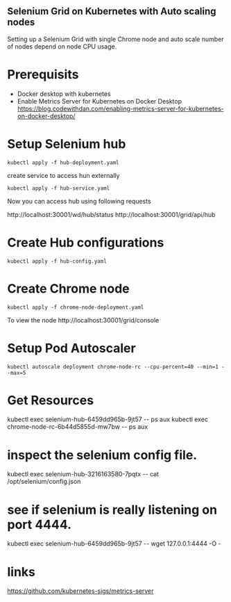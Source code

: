 ## Selenium Grid on Kubernetes with Auto scaling nodes

Setting up a Selenium Grid with single Chrome node and auto scale number of nodes depend on node CPU usage.

# Prerequisits 
* Docker desktop with kubernetes
* Enable Metrics Server for Kubernetes on Docker Desktop 
    https://blog.codewithdan.com/enabling-metrics-server-for-kubernetes-on-docker-desktop/


# Setup Selenium hub

```
kubectl apply -f hub-deployment.yaml
```

create service to access hun externally

```
kubectl apply -f hub-service.yaml
```

Now you can access hub using following requests

http://localhost:30001/wd/hub/status
http://localhost:30001/grid/api/hub

# Create Hub configurations

```
kubectl apply -f hub-config.yaml
```

# Create Chrome node 

```
kubectl apply -f chrome-node-deployment.yaml
```

To view the node http://localhost:30001/grid/console

# Setup Pod Autoscaler

```
kubectl autoscale deployment chrome-node-rc --cpu-percent=40 --min=1 --max=5

```



# Get Resources
kubectl exec selenium-hub-6459dd965b-9jt57 -- ps aux
kubectl exec chrome-node-rc-6b44d5855d-mw7bw -- ps aux

# inspect the selenium config file.
kubectl exec selenium-hub-3216163580-7pqtx -- cat /opt/selenium/config.json

# see if selenium is really listening on port 4444.
kubectl exec selenium-hub-6459dd965b-9jt57 -- wget 127.0.0.1:4444 -O -



# links
https://github.com/kubernetes-sigs/metrics-server


